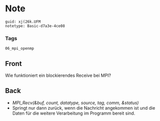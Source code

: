 # Note
```
guid: xj(26k.UFM
notetype: Basic-d7a3e-4ce08
```

### Tags
```
06_mpi_openmp
```

## Front
Wie funktioniert ein blockierendes Receive bei MPI?

## Back
<div>
<div><ul>
<li><em>MPI_Recv(&buf, count, datatype, source, tag, comm, &status)</em></li>
<li>Springt nur dann zurück, wenn die Nachricht angekommen ist und die Daten für die weitere Verarbeitung im Programm bereit sind.</li>
</ul>
</div></div>
